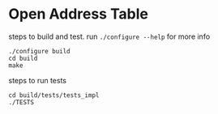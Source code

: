 # Open Address Table

steps to build and test. run `./configure --help` for more info

```
./configure build
cd build
make
```

steps to run tests

```
cd build/tests/tests_impl
./TESTS
```

